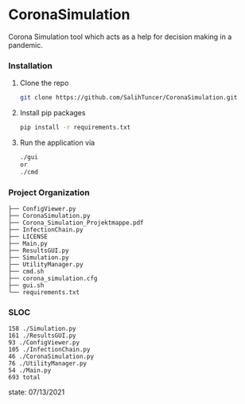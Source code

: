 # CoronaSimulation
Corona Simulation tool which acts as a help for decision making in a pandemic.

### Installation

1. Clone the repo
   ```sh
   git clone https://github.com/SalihTuncer/CoronaSimulation.git
   ```
2. Install pip packages
   ```sh
   pip install -r requirements.txt
   ```
3. Run the application via
   ```sh
   ./gui 
   or
   ./cmd
   ```

### Project Organization

    ├── ConfigViewer.py
    ├── CoronaSimulation.py
    ├── Corona_Simulation_Projektmappe.pdf
    ├── InfectionChain.py
    ├── LICENSE
    ├── Main.py
    ├── ResultsGUI.py
    ├── Simulation.py
    ├── UtilityManager.py
    ├── cmd.sh
    ├── corona_simulation.cfg
    ├── gui.sh
    └── requirements.txt

### SLOC

    158 ./Simulation.py
    161 ./ResultsGUI.py
    93 ./ConfigViewer.py
    105 ./InfectionChain.py
    46 ./CoronaSimulation.py
    76 ./UtilityManager.py
    54 ./Main.py
    693 total

state: 07/13/2021
